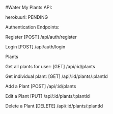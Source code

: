 #Water My Plants API:

herokuurl: PENDING


Authentication Endpoints:

Register
[POST] /api/auth/register


Login
[POST] /api/auth/login


Plants

Get all plants for user:
[GET] /api/:id/plants


Get individual plant:
[GET] /api/:id/plants/:plantId

Add a Plant
[POST] /api/:id/plants

Edit a Plant
[PUT] /api/:id/plants/:plantId

Delete a Plant
[DELETE] /api/:id/plants/:plantId
